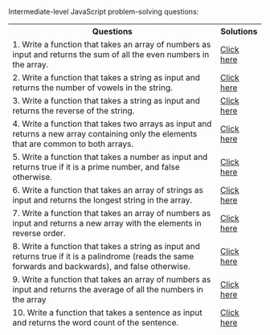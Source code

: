 Intermediate-level JavaScript problem-solving questions:

<table>
<thead><th>Questions</th><th>Solutions</tdh><thead>
<tr><td>1. Write a function that takes an array of numbers as input and returns the sum of all the even numbers in the array.</td> <td> <a href="https://github.com/Zubair650/JavaScript-Problem-Solving-Tasks-Intermediate-Level/blob/main/Task_1.js"> Click here</a> </td></tr>

<tr><td>2. Write a function that takes a string as input and returns the number of vowels in the string.</td>
<td> <a href="https://github.com/Zubair650/JavaScript-Problem-Solving-Tasks-Intermediate-Level/blob/main/Task_2.js"> Click here</a> </td></tr>

<tr><td>3. Write a function that takes a string as input and returns the reverse of the string.</td>
<td> <a href="https://github.com/Zubair650/JavaScript-Problem-Solving-Tasks-Intermediate-Level/blob/main/Task_3.js"> Click here</a> </td></tr>

<tr><td>4. Write a function that takes two arrays as input and returns a new array containing only the elements that are common to both arrays.</td>
<td> <a href="https://github.com/Zubair650/JavaScript-Problem-Solving-Tasks-Intermediate-Level/blob/main/Task_4.js"> Click here</a> </td></tr>

<tr><td>5. Write a function that takes a number as input and returns true if it is a prime number, and false otherwise.</td>
<td> <a href="https://github.com/Zubair650/JavaScript-Problem-Solving-Tasks-Intermediate-Level/blob/main/Task_5.js"> Click here</a> </td></tr>

<tr><td>6. Write a function that takes an array of strings as input and returns the longest string in the array.</td>
<td> <a href=""> Click here</a> </td></tr>

<tr><td>7. Write a function that takes an array of numbers as input and returns a new array with the elements in reverse order.</td>
<td> <a href=""> Click here</a> </td></tr>

<tr><td>8. Write a function that takes a string as input and returns true if it is a palindrome (reads the same forwards and backwards), and false otherwise.</td>
<td> <a href=""> Click here</a> </td></tr>

<tr><td>9. Write a function that takes an array of numbers as input and returns the average of all the numbers in the array</td>
<td> <a href=""> Click here</a> </td></tr>

<tr><td>10. Write a function that takes a sentence as input and returns the word count of the sentence.</td>
<td> <a href=""> Click here</a> </td></tr>

</table>
